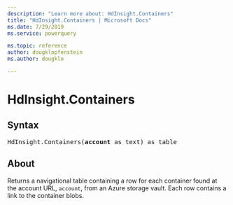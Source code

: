 ```yaml
---
description: "Learn more about: HdInsight.Containers"
title: "HdInsight.Containers | Microsoft Docs"
ms.date: 7/29/2019
ms.service: powerquery

ms.topic: reference
author: dougklopfenstein
ms.author: dougklo

---
```

# HdInsight.Containers

## Syntax

<pre>
HdInsight.Containers(<b>account</b> as text) as table
</pre>
  
## About  
Returns a navigational table containing a row for each container found at the account URL, `account`, from an Azure storage vault. Each row contains a link to the container blobs.
